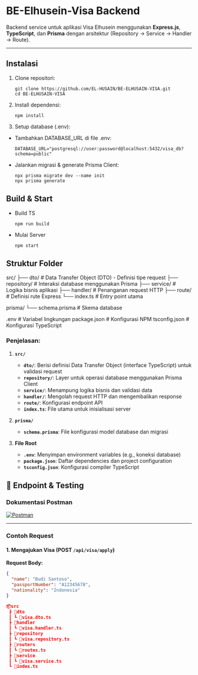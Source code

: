 # BE-Elhusein-Visa Backend

Backend service untuk aplikasi Visa Elhusein menggunakan **Express.js**, **TypeScript**, dan **Prisma** dengan arsitektur (Repository → Service → Handler → Route).

---

## Instalasi

1. Clone repositori:
   ```
   git clone https://github.com/EL-HUSAIN/BE-ELHUSAIN-VISA.git
   cd BE-ELHUSAIN-VISA
   ```

2. Install dependensi:
    ```
    npm install
    ```

3. Setup database (.env):
- Tambahkan DATABASE_URL di file .env:
    ```
    DATABASE_URL="postgresql://user:password@localhost:5432/visa_db?schema=public"
    ```

- Jalankan migrasi & generate Prisma Client:
    ```
    npx prisma migrate dev --name init
    npx prisma generate
    ```

## Build & Start
- Build TS
    ```
    npm run build
    ```

- Mulai Server
    ```
    npm start
    ```

## Struktur Folder
src/
├── dto/ # Data Transfer Object (DTO) - Definisi tipe request
├── repository/ # Interaksi database menggunakan Prisma
├── service/ # Logika bisnis aplikasi
├── handler/ # Penanganan request HTTP
├── route/ # Definisi rute Express
└── index.ts # Entry point utama

prisma/
└── schema.prisma # Skema database

.env # Variabel lingkungan
package.json # Konfigurasi NPM
tsconfig.json # Konfigurasi TypeScript


### Penjelasan:
1. **`src/`**  
   - **`dto/`**: Berisi definisi Data Transfer Object (interface TypeScript) untuk validasi request  
   - **`repository/`**: Layer untuk operasi database menggunakan Prisma Client  
   - **`service/`**: Menampung logika bisnis dan validasi data  
   - **`handler/`**: Mengolah request HTTP dan mengembalikan response  
   - **`route/`**: Konfigurasi endpoint API  
   - **`index.ts`**: File utama untuk inisialisasi server

2. **`prisma/`**  
   - **`schema.prisma`**: File konfigurasi model database dan migrasi

3. **File Root**  
   - **`.env`**: Menyimpan environment variables (e.g., koneksi database)  
   - **`package.json`**: Daftar dependencies dan project configuration  
   - **`tsconfig.json`**: Konfigurasi compiler TypeScript

## 🚀 Endpoint & Testing

### Dokumentasi Postman
[![Postman](https://img.shields.io/badge/Postman-Dokumentasi_API-orange?style=flat&logo=postman)](https://app.getpostman.com/join-team?invite_code=c403bd4011a3a55cca91e880fa10a5c868707bc4dcec5488995b6e1dccad6220&target_code=10e471f4ea74edf99ad3f3693a04bbb3)

---

### Contoh Request

#### 1. Mengajukan Visa (POST `/api/visa/apply`)
**Request Body:**
```json
{
  "name": "Budi Santoso",
  "passportNumber": "A12345678",
  "nationality": "Indonesia"
}

📦src
 ┣ 📂dto
 ┃ ┗ 📜visa.dto.ts
 ┣ 📂handler
 ┃ ┗ 📜visa.handler.ts
 ┣ 📂repository
 ┃ ┗ 📜visa.repository.ts
 ┣ 📂routers
 ┃ ┗ 📜routes.ts
 ┣ 📂service
 ┃ ┗ 📜visa.service.ts
 ┗ 📜index.ts